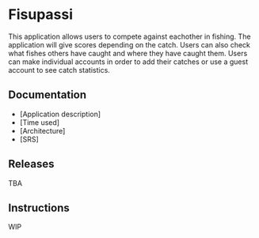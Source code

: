 # Fisupassi
This application allows users to compete against eachother in fishing. The application will give scores depending on the catch. Users can also check what fishes others have caught and where they have caught them. Users can make individual accounts in order to add their catches or use a guest account to see catch statistics. 

## Documentation
* [Application description]
* [Time used]
* [Architecture]
* [SRS]
## Releases
TBA

## Instructions
WIP

